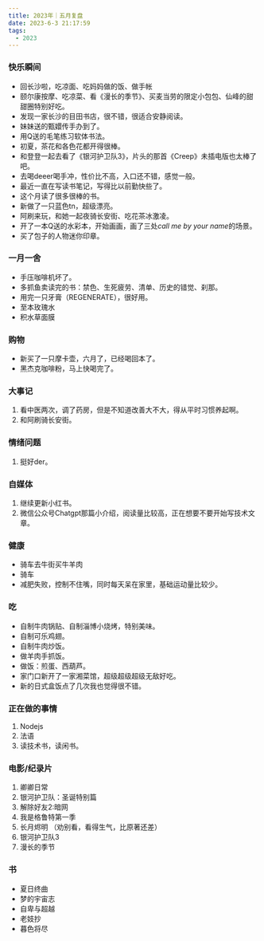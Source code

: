 ```yaml
---
title: 2023年｜五月复盘
date: 2023-6-3 21:17:59
tags:
  - 2023
---
```


### 快乐瞬间

- 回长沙啦，吃凉面、吃妈妈做的饭、做手帐
- 颐尔康按摩、吃凉菜、看《漫长的季节》、买麦当劳的限定小包包、仙峰的甜甜圈特别好吃。
- 发现一家长沙的目田书店，很不错，很适合安静阅读。
- 妹妹送的甄嬛传手办到了。
- 用Q送的毛笔练习软体书法。
- 初夏，茶花和各色花都开得很棒。
- 和登登一起去看了《银河护卫队3》，片头的那首《Creep》未插电版也太棒了吧。
- 去喝deeer喝手冲，性价比不高，入口还不错，感觉一般。
- 最近一直在写读书笔记，写得比以前勤快些了。
- 这个月读了很多很棒的书。
- 新做了一只蓝色tn，超级漂亮。
- 阿刷来玩，和她一起夜骑长安街、吃花茶冰激凌。
- 开了一本Q送的水彩本，开始画画，画了三处*call me by your name*的场景。
- 买了包子的人物迷你印章。

### 一月一舍

- 手压咖啡机坏了。
- 多抓鱼卖读完的书：禁色、生死疲劳、清单、历史的错觉、刹那。
- 用完一只牙膏（REGENERATE），很好用。
- 至本玫瑰水
- 积水草面膜

### 购物

- 新买了一只摩卡壶，六月了，已经喝回本了。
- 黑杰克咖啡粉，马上快喝完了。


### 大事记

  1. 看中医两次，调了药房，但是不知道改善大不大，得从平时习惯养起啊。
  2. 和阿刷骑长安街。
   
### 情绪问题

1. 挺好der。

### 自媒体

1. 继续更新小红书。
2. 微信公众号Chatgpt那篇小介绍，阅读量比较高，正在想要不要开始写技术文章。

### 健康

- 骑车去牛街买牛羊肉
- 骑车
- 减肥失败，控制不住嘴，同时每天呆在家里，基础运动量比较少。
   
### 吃

- 自制牛肉锅贴、自制淄博小烧烤，特别美味。
- 自制可乐鸡翅。
- 自制牛肉炒饭。
- 做羊肉手抓饭。
- 做饭：煎蛋、西葫芦。
- 家门口新开了一家湘菜馆，超级超级超级无敌好吃。
- 新的日式盒饭点了几次我也觉得很不错。

### 正在做的事情

1. Nodejs
2. 法语
3. 读技术书，读闲书。

### 电影/纪录片

1. 卿卿日常
2. 银河护卫队：圣诞特别篇
3. 解除好友2:暗网
4. 我是格鲁特第一季
5. 长月烬明 （劝别看，看得生气，比原著还差）
6. 银河护卫队3
7. 漫长的季节
   
### 书

- 夏日终曲
- 梦的宇宙志
- 自卑与超越
- 老妓抄
- 暮色将尽